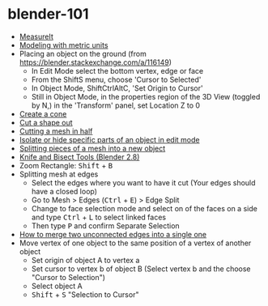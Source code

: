 # blender-101

- [MeasureIt](https://www.youtube.com/watch?v=R0jCdCoaRvs)
- [Modeling with metric units](https://blender.stackexchange.com/questions/67526/modeling-with-metric-units-cm)
- Placing an object on the ground (from https://blender.stackexchange.com/a/116149)
  - In Edit Mode select the bottom vertex, edge or face
  - From the ShiftS menu, choose 'Cursor to Selected'
  - In Object Mode, ShiftCtrlAltC, 'Set Origin to Cursor'
  - Still in Object Mode, in the properties region of the 3D View (toggled by N,) in the 'Transform' panel, set Location Z to 0
- [Create a cone](https://blender.stackexchange.com/questions/3603/how-can-i-transform-one-end-of-a-cylindrical-extrusion-to-create-a-cone-or-needl)
- [Cut a shape out](https://blender.stackexchange.com/questions/7928/how-would-you-cut-a-shape-out-of-an-object-using-another-object)
- [Cutting a mesh in half](https://blender.stackexchange.com/questions/5320/cutting-a-mesh-in-half)
- [Isolate or hide specific parts of an object in edit mode](https://blender.stackexchange.com/questions/6890/isolate-or-hide-specific-parts-of-an-object-in-edit-mode)
- [Splitting pieces of a mesh into a new object](https://blender.stackexchange.com/questions/6184/splitting-pieces-of-a-mesh-into-a-new-object)
- [Knife and Bisect Tools (Blender 2.8)](https://www.youtube.com/watch?v=cpb8-YqaBTM)
- Zoom Rectangle: <kbd>Shift</kbd> + <kbd>B</kbd>
- Splitting mesh at edges
    - Select the edges where you want to have it cut (Your edges should have a closed loop)
    - Go to Mesh > Edges (<kbd>Ctrl</kbd> + <kbd>E</kbd>) > Edge Split
    - Change to face selection mode and select on of the faces on a side and type <kbd>Ctrl</kbd> + <kbd>L</kbd> to select linked faces
    - Then type <kbd>P</kbd> and confirm Separate Selection
- [How to merge two unconnected edges into a single one](https://blender.stackexchange.com/questions/44953/how-to-merge-two-unconnected-edges-into-a-single-one)
- Move vertex of one object to the same position of a vertex of another object
  - Set origin of object A to vertex a
  - Set cursor to vertex b of object B (Select vertex b and the choose "Cursor to Selection")
  - Select object A
  - <kbd>Shift</kbd> + <kbd>S</kbd> "Selection to Cursor"
